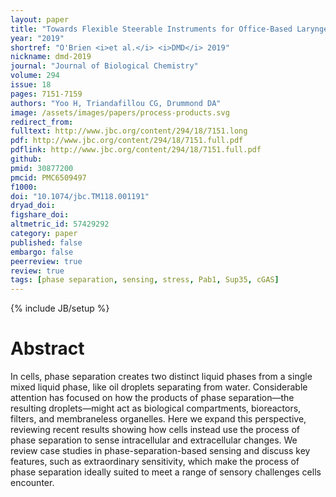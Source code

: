 ```yaml
---
layout: paper
title: "Towards Flexible Steerable Instruments for Office-Based Laryngeal Surgery"
year: "2019"
shortref: "O'Brien <i>et al.</i> <i>DMD</i> 2019"
nickname: dmd-2019
journal: "Journal of Biological Chemistry"
volume: 294
issue: 18
pages: 7151-7159
authors: "Yoo H, Triandafillou CG, Drummond DA"
image: /assets/images/papers/process-products.svg
redirect_from:
fulltext: http://www.jbc.org/content/294/18/7151.long
pdf: http://www.jbc.org/content/294/18/7151.full.pdf
pdflink: http://www.jbc.org/content/294/18/7151.full.pdf
github:
pmid: 30877200
pmcid: PMC6509497
f1000:
doi: "10.1074/jbc.TM118.001191"
dryad_doi:
figshare_doi:
altmetric_id: 57429292
category: paper
published: false
embargo: false
peerreview: true
review: true
tags: [phase separation, sensing, stress, Pab1, Sup35, cGAS]
---
```

{% include JB/setup %}

# Abstract

In cells, phase separation creates two distinct liquid phases from a single mixed liquid phase, like oil droplets separating from water. Considerable attention has focused on how the products of phase separation—the resulting droplets—might act as biological compartments, bioreactors, filters, and membraneless organelles. Here we expand this perspective, reviewing recent results showing how cells instead use the process of phase separation to sense intracellular and extracellular changes. We review case studies in phase-separation-based sensing and discuss key features, such as extraordinary sensitivity, which make the process of phase separation ideally suited to meet a range of sensory challenges cells encounter.
